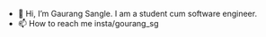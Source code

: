 - 👋 Hi, I’m Gaurang Sangle. I am a student cum software engineer.
- 📫 How to reach me insta/gourang_sg

<!---
gaurangsg/gaurangsg is a ✨ special ✨ repository because its `README.md` (this file) appears on your GitHub profile.
You can click the Preview link to take a look at your changes.
--->
